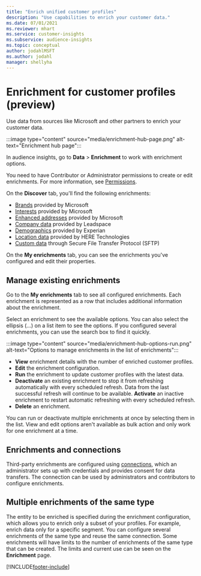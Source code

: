 ```yaml
---
title: "Enrich unified customer profiles"
description: "Use capabilities to enrich your customer data."
ms.date: 07/01/2021
ms.reviewer: mhart
ms.service: customer-insights
ms.subservice: audience-insights
ms.topic: conceptual
author: jodahlMSFT
ms.author: jodahl
manager: shellyha
---
```


# Enrichment for customer profiles (preview)

Use data from sources like Microsoft and other partners to enrich your customer data.

:::image type="content" source="media/enrichment-hub-page.png" alt-text="Enrichment hub page":::

In audience insights, go to **Data** > **Enrichment** to work with enrichment options.  

You need to have Contributor or Administrator permissions to create or edit enrichments. For more information, see [Permissions](permissions.md).

On the **Discover** tab, you'll find the following enrichments:

- [Brands](enrichment-microsoft.md) provided by Microsoft
- [Interests](enrichment-microsoft.md) provided by Microsoft
- [Enhanced addresses](enrichment-enhanced-addresses.md) provided by Microsoft
- [Company data](enrichment-leadspace.md) provided by Leadspace
- [Demographics](enrichment-experian.md) provided by Experian
- [Location data](enrichment-here.md) provided by HERE Technologies
- [Custom data](enrichment-SFTP-custom-import.md) through Secure File Transfer Protocol (SFTP)

On the **My enrichments** tab, you can see the enrichments you've configured and edit their properties.

## Manage existing enrichments

Go to the **My enrichments** tab to see all configured enrichments. Each enrichment is represented as a row that includes additional information about the enrichment.

Select an enrichment to see the available options. You can also select the ellipsis (...) on a list item to see the options. If you configured several enrichments, you can use the search box to find it quickly.

:::image type="content" source="media/enrichment-hub-options-run.png" alt-text="Options to manage enrichments in the list of enrichments":::

- **View** enrichment details with the number of enriched customer profiles.
- **Edit** the enrichment configuration.
- **Run** the enrichment to update customer profiles with the latest data.
- **Deactivate** an existing enrichment to stop it from refreshing automatically with every scheduled refresh. Data from the last successful refresh will continue to be available. **Activate** an inactive enrichment to restart automatic refreshing with every scheduled refresh.
- **Delete** an enrichment.

You can run or deactivate multiple enrichments at once by selecting them in the list. View and edit options aren't available as bulk action and only work for one enrichment at a time.

## Enrichments and connections

Third-party enrichments are configured using [connections](connections.md), which an administrator sets up with credentials and provides consent for data transfers. The connection can be used by administrators and contributors to configure enrichments.  

## Multiple enrichments of the same type

The entity to be enriched is specified during the enrichment configuration, which allows you to enrich only a subset of your profiles. For example, enrich data only for a specific segment. You can configure several enrichments of the same type and reuse the same connection. Some enrichments will have limits to the number of enrichments of the same type that can be created. The limits and current use can be seen on the **Enrichment** page.

[!INCLUDE[footer-include](../includes/footer-banner.md)]

